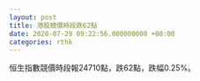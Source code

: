 ```yaml
---
layout: post
title: 港股競價時段跌62點
date: 2020-07-29 09:22:56.000000000 +08:00
categories: rthk
---
```


恒生指數競價時段報24710點，跌62點，跌幅0.25%。
